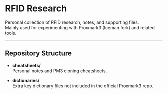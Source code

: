 # RFID Research

Personal collection of RFID research, notes, and supporting files.  
Mainly used for experimenting with Proxmark3 (Iceman fork) and related tools.  

---

## Repository Structure

- **cheatsheets/**  
  Personal notes and PM3 cloning cheatsheets.  

- **dictionaries/**  
  Extra key dictionary files not included in the official Proxmark3 repo.  
